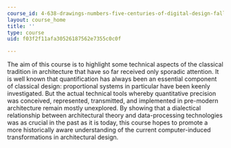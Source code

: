 ```yaml
---
course_id: 4-638-drawings-numbers-five-centuries-of-digital-design-fall-2002
layout: course_home
title: ''
type: course
uid: f03f2f11afa30526187562e7355c0c0f

---
```

The aim of this course is to highlight some technical aspects of the classical tradition in architecture that have so far received only sporadic attention. It is well known that quantification has always been an essential component of classical design: proportional systems in particular have been keenly investigated. But the actual technical tools whereby quantitative precision was conceived, represented, transmitted, and implemented in pre-modern architecture remain mostly unexplored. By showing that a dialectical relationship between architectural theory and data-processing technologies was as crucial in the past as it is today, this course hopes to promote a more historically aware understanding of the current computer-induced transformations in architectural design.
